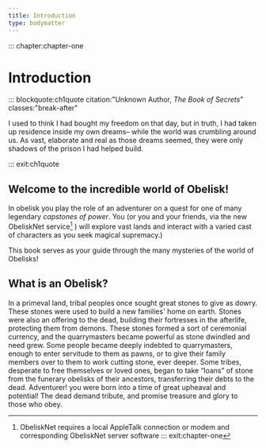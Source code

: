 ```yaml
---
title: Introduction
type: bodymatter
---
```



::: chapter:chapter-one
# Introduction



::: blockquote:ch1quote citation:"Unknown Author, *The Book of Secrets*" classes:"break-after"

I used to think I had bought my freedom on that day, but in truth, I had taken up residence inside my own dreams– while the world was crumbling around us. As vast, elaborate and real as those dreams seemed, they were only shadows of the prison I had helped build.

::: exit:ch1quote
## Welcome to the incredible world of Obelisk!

In obelisk you play the role of an adventurer on a quest for one of many legendary *capstones of power*. You (or you and your friends, via the new ObeliskNet service[^1] ) will explore vast lands and interact with a varied cast of characters as you seek magical supremacy.)

This book serves as your guide through the many mysteries of the world of Obelisks!



## What is an Obelisk? ##

In a primeval land, tribal peoples once sought great stones to give as dowry. These stones were used to build a new families' home on earth. Stones were also an offering to the dead, building their fortresses in the afterlife, protecting them from demons. These stones formed a sort of ceremonial currency, and the quarrymasters became powerful as stone dwindled and need grew.  Some people became deeply indebted to quarrymasters, enough to enter servitude to them as pawns, or to give their family members over to them to work cutting stone, ever deeper. Some tribes, desperate to free themselves or loved ones, began to take “loans” of stone from the funerary obelisks of their ancestors, transferring their debts to the dead. 
 Adventurer! you were born into a time of great upheaval and potential! The dead demand tribute, and promise treasure and glory to those who obey.

[^1]: ObeliskNet requires a local AppleTalk connection or modem and corresponding ObeliskNet server software
::: exit:chapter-one
